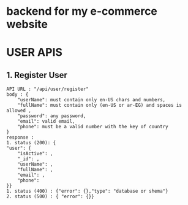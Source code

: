 # backend for my e-commerce website 

# USER APIS

## 1. Register User

    API URL : "/api/user/register"  
    body : {  
        "userName": must contain only en-US chars and numbers,  
        "fullName": must contain only (en-US or ar-EG) and spaces is allowed ,  
        "password": any password,  
        "email": valid email,  
        "phone": must be a valid number with the key of country  
    }  
    response :  
    1. status (200): {
    "user": {
        "isActive": ,
        "_id": ,
        "userName": ,
        "fullName": ,
        "email": ,
        "phone": 
    }}
    1. status (400) : {"error": {},"type": "database or shema"}
    2. status (500) : { "error": {}}
    
